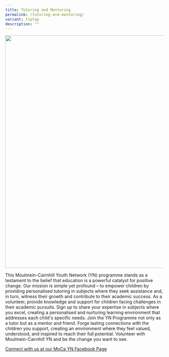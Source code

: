 ```yaml
---
title: Tutoring and Mentoring
permalink: /tutoring-and-mentoring/
variant: tiptap
description: ""
---
```

<div class="isomer-image-wrapper">
<img style="width: 740px; color: rgb(0, 0, 0); font-family: system-ui, -apple-system, &quot;system-ui&quot;, &quot;Segoe UI&quot;, Roboto, Oxygen, Ubuntu, Cantarell, &quot;Open Sans&quot;, &quot;Helvetica Neue&quot;, sans-serif; font-size: medium; font-style: normal; font-variant-ligatures: normal; font-variant-caps: normal; font-weight: 400; letter-spacing: normal; orphans: 2; text-align: start; text-indent: 0px; text-transform: none; widows: 2; word-spacing: 0px; -webkit-text-stroke-width: 0px; white-space: normal; text-decoration-thickness: initial; text-decoration-style: initial; text-decoration-color: initial;" height="auto" width="100%" src="https://moca.sgp1.cdn.digitaloceanspaces.com/Volunteer%20with%20Us/6569c0bca8418071be8836f3_Tutoring%2520%2526%2520Mentoring.webp">
</div>
<p></p>
<p>This Moulmein-Cairnhill Youth Network (YN) programme stands as a testament
to the belief that education is a powerful catalyst for positive change.
Our mission is simple yet profound – to empower children by providing personalised
tutoring in subjects where they seek assistance and, in turn, witness their
growth and contribute to their academic success. As a volunteer, provide
knowledge and support for children facing challenges in their academic
pursuits. Sign up to share your expertise in subjects where you excel,
creating a personalised and nurturing learning environment that addresses
each child's specific needs. Join the YN Programme not only as a tutor
but as a mentor and friend. Forge lasting connections with the children
you support, creating an environment where they feel valued, understood,
and inspired to reach their full potential. Volunteer with Moulmein-Cairnhill
YN and be the change you want to see.</p>
<p><a href="https://www.facebook.com/MoCaYN" rel="noopener noreferrer nofollow" target="_blank">Connect with us at our MoCa YN Facebook Page</a>
</p>
<p></p>